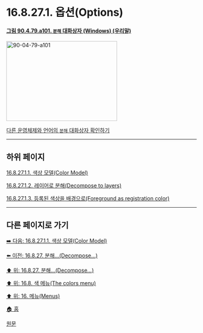 # 16.8.27.1. 옵션(Options)

<a id="90-04-79-a101"></a>

#### [그림 90.4.79.a101. `분해` 대화상자 (Windows) (우리말)](./90-04-0079-decompose.md#90-04-79-a101)
<img width="293" height="211" alt="90-04-79-a101" src="https://github.com/wonder13662/gimp/assets/15767104/5fe50758-137a-4841-ab81-7670c79cae03" />

[다른 운영체제와 언어의 `분해` 대화상자 확인하기](./90-04-0079-decompose.md#90-04-79-a102)

***

## 하위 페이지

[16.8.27.1.1. 색상 모델(Color Model)](./16-08-27-01-01-color_model.md)

[16.8.27.1.2. 레이어로 분해(Decompose to layers)](./16-08-27-01-02-decompose_to_layers.md)

[16.8.27.1.3. 등록된 색상을 배경으로(Foreground as registration color)](./16-08-27-01-03-foreground_as_registration_color.md)

***

## 다른 페이지로 가기

[➡️ 다음: 16.8.27.1.1. 색상 모델(Color Model)](./16-08-27-01-01-color_model.md)

[⬅️ 이전: 16.8.27. 분해…(Decompose…)](./16-08-27-00-decompose.md)

[⬆️ 위: 16.8.27. 분해…(Decompose…)](./16-08-27-00-decompose.md)

[⬆️ 위: 16.8. 색 메뉴(The colors menu)](./16-08-00-the-colors-menu.md)

[⬆️ 위: 16. 메뉴(Menus)](./16-00-menus.md)

[🏠 홈](./00-home.md)

[원문](https://docs.gimp.org/2.10/ko/plug-in-decompose.html#idm32399)